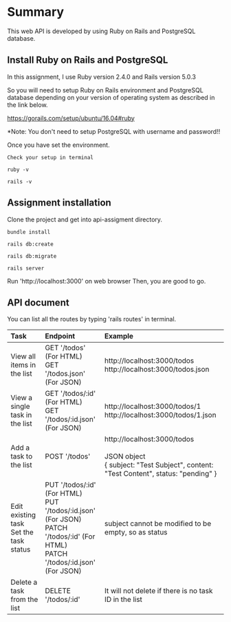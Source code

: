 # Summary

This web API is developed by using Ruby on Rails and PostgreSQL database.

## Install Ruby on Rails and PostgreSQL ##
In this assignment, I use Ruby version 2.4.0 and Rails version 5.0.3

So you will need to setup Ruby on Rails environment and PostgreSQL database depending on your version of operating system as described in the link below.

https://gorails.com/setup/ubuntu/16.04#ruby

*Note: You don't need to setup PostgreSQL with username and password!!


Once you have set the environment.
```
Check your setup in terminal

ruby -v

rails -v
```


## Assignment installation ##
Clone the project and get into api-assigment directory.

```
bundle install

rails db:create

rails db:migrate

rails server
```

Run 'http://localhost:3000' on web browser
Then, you are good to go.


## API document ##
You can list all the routes by typing 'rails routes' in terminal.

| Task | Endpoint | Example |
| :--- | :--- | :--- |
| View all items in the list | GET '/todos' (For HTML)<br>GET '/todos.json' (For JSON) | http://localhost:3000/todos<br>http://localhost:3000/todos.json |
| View a single task in the list | GET '/todos/:id' (For HTML)<br>GET '/todos/:id.json' (For JSON) | http://localhost:3000/todos/1<br>http://localhost:3000/todos/1.json |
| Add a task to the list | POST '/todos' | http://localhost:3000/todos<br><br>JSON object<br>{ subject: "Test Subject", content: "Test Content", status: "pending" } |
| Edit existing task<br>Set the task status | PUT '/todos/:id' (For HTML)<br>PUT '/todos/:id.json' (For JSON)<br>PATCH '/todos/:id' (For HTML)<br>PATCH '/todos/:id.json' (For JSON) | subject cannot be modified to be empty, so as status |
| Delete a task from the list | DELETE '/todos/:id' | It will not delete if there is no task ID in the list |